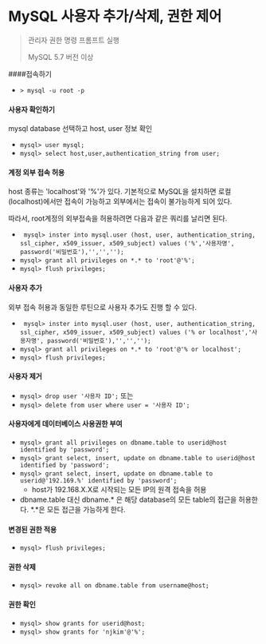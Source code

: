 # MySQL 사용자 추가/삭제, 권한 제어

> 관리자 권한 명령 프롬프트 실행
>
> MySQL 5.7 버전 이상

####접속하기

* `> mysql -u root -p`

#### 사용자 확인하기

mysql database 선택하고 host, user 정보 확인

* `mysql> user mysql;` 
* `mysql> select host,user,authentication_string from user;`

#### 계정 외부 접속 허용 

host 종류는 'localhost'와 '%'가 있다. 기본적으로 MySQL을 설치하면 로컬(localhost)에서만 접속이 가능하고 외부에서는 접속이 불가능하게 되어 있다.

따라서, root계정의 외부접속을 허용하려면 다음과 같은 쿼리를 날리면 된다.

* ` mysql> inster into mysql.user (host, user, authentication_string, ssl_cipher, x509_issuer, x509_subject) values ('%','사용자명', password('비밀번호'),'','','');`
* `mysql> grant all privileges on *.* to 'root'@'%';`
* `mysql> flush privileges;`

#### 사용자 추가

외부 접속 허용과 동일한 루틴으로 사용자 추가도 진행 할 수 있다.

* ` mysql> inster into mysql.user (host, user, authentication_string, ssl_cipher, x509_issuer, x509_subject) values ('% or localhost','사용자명', password('비밀번호'),'','','');`
* `mysql> grant all privileges on *.* to 'root'@'% or localhost';`
* `mysql> flush privileges;`

#### 사용자 제거

* `mysql> drop user '사용자 ID';` 또는
* `mysql> delete from user where user = '사용자 ID';`

#### 사용자에게 데이터베이스 사용권한 부여

* `mysql> grant all privileges on dbname.table to userid@host identified by 'password';`
* `mysql> grant select, insert, update on dbname.table to userid@host identified by 'password';`
* `mysql> grant select, insert, update on dbname.table to userid@'192.169.%' identified by 'password';`
  * host가 192.168.X.X로 시작되는 모든 IP의 원격 접속을 허용
* dbname.table 대신 dbname.* 은 해당 database의 모든 table의 접근을 허용한다. \*.\*은 모든 접근을 가능하게 한다.

#### 변경된 권한 적용

* `mysql> flush privileges;`

#### 권한 삭제

* `mysql> revoke all on dbname.table from username@host;`

#### 권한 확인

* `mysql> show grants for userid@host;`
* `mysql> show grants for 'njkim'@'%';`